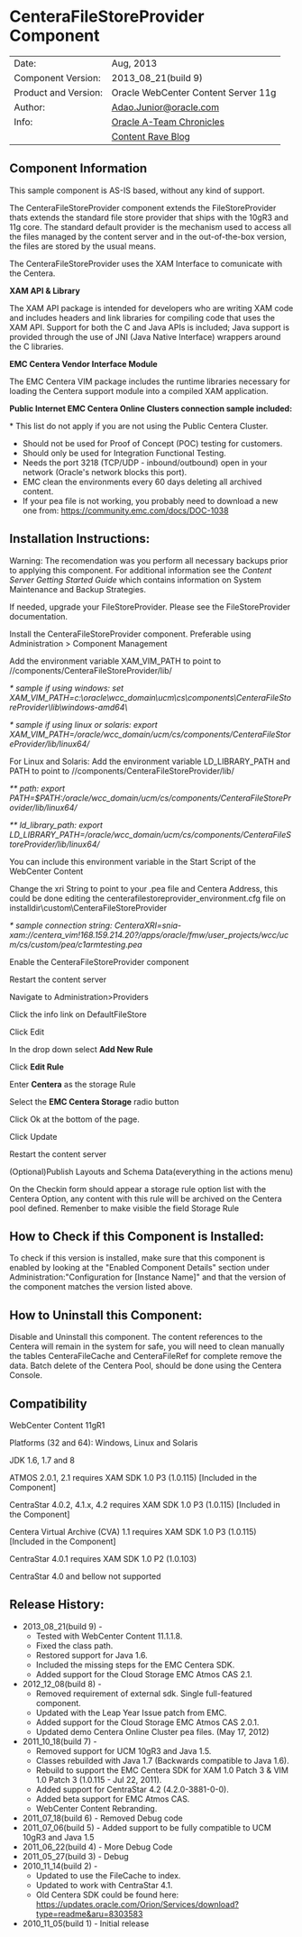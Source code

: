 CenteraFileStoreProvider Component
==================================

|                      	|                                                          	|
|----------------------	|----------------------------------------------------------	|
| Date:                	| Aug, 2013                                                	|
| Component Version:   	| 2013\_08\_21(build 9)                                      	|
| Product and Version: 	| Oracle WebCenter Content Server 11g                      	|
| Author:              	| Adao.Junior@oracle.com                                   	|
| Info:                	| [Oracle A-Team Chronicles](http://www.ateam-oracle.com/) 	|
|                      	| [Content Rave Blog](http://blog.contentra.com)            |


Component Information
---------------------

This sample component is AS-IS based, without any kind of support.

The CenteraFileStoreProvider component extends the FileStoreProvider
thats extends the standard file store provider that ships with the 10gR3
and 11g core. The standard default provider is the mechanism used to
access all the files managed by the content server and in the
out-of-the-box version, the files are stored by the usual means.

The CenteraFileStoreProvider uses the XAM Interface to comunicate with
the Centera.

**XAM API & Library**

The XAM API package is intended for developers who are writing XAM code
and includes headers and link libraries for compiling code that uses the
XAM API. Support for both the C and Java APIs is included; Java support
is provided through the use of JNI (Java Native Interface) wrappers
around the C libraries.

**EMC Centera Vendor Interface Module**

The EMC Centera VIM package includes the runtime libraries necessary for
loading the Centera support module into a compiled XAM application.

**Public Internet EMC Centera Online Clusters connection sample
included:**

\* This list do not apply if you are not using the Public Centera
Cluster.

-   Should not be used for Proof of Concept (POC) testing for customers.
-   Should only be used for Integration Functional Testing.
-   Needs the port 3218 (TCP/UDP - inbound/outbound) open in your
    network (Oracle's network blocks this port).
-   EMC clean the environments every 60 days deleting all archived
    content.
-   If your pea file is not working, you probably need to download a new
    one from: https://community.emc.com/docs/DOC-1038

Installation Instructions:
--------------------------

Warning: The recomendation was you perform all necessary backups prior
to applying this component. For additional information see the *Content
Server Getting Started Guide* which contains information on System
Maintenance and Backup Strategies.

If needed, upgrade your FileStoreProvider. Please see the
FileStoreProvider documentation.

Install the CenteraFileStoreProvider component. Preferable using
Administration \> Component Management

Add the environment variable XAM\_VIM\_PATH to point to
//components/CenteraFileStoreProvider/lib/

*\* sample if using windows: set
XAM\_VIM\_PATH=c:\\oracle\\wcc\_domain\\ucm\\cs\\components\\CenteraFileStoreProvider\\lib\\windows-amd64\\*

*\* sample if using linux or solaris: export
XAM\_VIM\_PATH=/oracle/wcc\_domain/ucm/cs/components/CenteraFileStoreProvider/lib/linux64/*

For Linux and Solaris: Add the environment variable LD\_LIBRARY\_PATH
and PATH to point to //components/CenteraFileStoreProvider/lib/

*\*\* path: export
PATH=\$PATH:/oracle/wcc\_domain/ucm/cs/components/CenteraFileStoreProvider/lib/linux64/*

*\*\* ld\_library\_path: export
LD\_LIBRARY\_PATH=/oracle/wcc\_domain/ucm/cs/components/CenteraFileStoreProvider/lib/linux64/*

You can include this environment variable in the Start Script of the
WebCenter Content

Change the xri String to point to your .pea file and Centera Address,
this could be done editing the centerafilestoreprovider\_environment.cfg
file on installdir\\custom\\CenteraFileStoreProvider

*\* sample connection string:
CenteraXRI=snia-xam://centera\_vim!168.159.214.20?/apps/oracle/fmw/user\_projects/wcc/ucm/cs/custom/pea/c1armtesting.pea*

Enable the CenteraFileStoreProvider component

Restart the content server

Navigate to Administration\>Providers

Click the info link on DefaultFileStore

Click Edit

In the drop down select **Add New Rule**

Click **Edit Rule**

Enter **Centera** as the storage Rule

Select the **EMC Centera Storage** radio button

Click Ok at the bottom of the page.

Click Update

Restart the content server

(Optional)Publish Layouts and Schema Data(everything in the actions
menu)

On the Checkin form should appear a storage rule option list with the
Centera Option, any content with this rule will be archived on the
Centera pool defined. Remenber to make visible the field Storage Rule

How to Check if this Component is Installed:
--------------------------------------------

To check if this version is installed, make sure that this component is
enabled by looking at the "Enabled Component Details" section under
Administration:"Configuration for [Instance Name]" and that the version
of the component matches the version listed above.

How to Uninstall this Component:
--------------------------------

Disable and Uninstall this component. The content references to the
Centera will remain in the system for safe, you will need to clean
manually the tables CenteraFileCache and CenteraFileRef for complete
remove the data. Batch delete of the Centera Pool, should be done using
the Centera Console.

Compatibility
-------------

WebCenter Content 11gR1

Platforms (32 and 64): Windows, Linux and Solaris

JDK 1.6, 1.7 and 8

ATMOS 2.0.1, 2.1 requires XAM SDK 1.0 P3 (1.0.115) [Included in the
Component]

CentraStar 4.0.2, 4.1.x, 4.2 requires XAM SDK 1.0 P3 (1.0.115) [Included
in the Component]

Centera Virtual Archive (CVA) 1.1 requires XAM SDK 1.0 P3 (1.0.115)
[Included in the Component]

CentraStar 4.0.1 requires XAM SDK 1.0 P2 (1.0.103)

CentraStar 4.0 and bellow not supported

Release History:
----------------

-   2013\_08\_21(build 9) -
    -   Tested with WebCenter Content 11.1.1.8.
    -   Fixed the class path.
    -   Restored support for Java 1.6.
    -   Included the missing steps for the EMC Centera SDK.
    -   Added support for the Cloud Storage EMC Atmos CAS 2.1.
-   2012\_12\_08(build 8) -
    -   Removed requirement of external sdk. Single full-featured
        component.
    -   Updated with the Leap Year Issue patch from EMC.
    -   Added support for the Cloud Storage EMC Atmos CAS 2.0.1.
    -   Updated demo Centera Online Cluster pea files. (May 17, 2012)
-   2011\_10\_18(build 7) -
    -   Removed support for UCM 10gR3 and Java 1.5.
    -   Classes rebuilded with Java 1.7 (Backwards compatible to Java
        1.6).
    -   Rebuild to support the EMC Centera SDK for XAM 1.0 Patch 3 & VIM
        1.0 Patch 3 (1.0.115 - Jul 22, 2011).
    -   Added support for CentraStar 4.2 (4.2.0-3881-0-0).
    -   Added beta support for EMC Atmos CAS.
    -   WebCenter Content Rebranding.
-   2011\_07\_18(build 6) - Removed Debug code
-   2011\_07\_06(build 5) - Added support to be fully compatible to UCM
    10gR3 and Java 1.5
-   2011\_06\_22(build 4) - More Debug Code
-   2011\_05\_27(build 3) - Debug
-   2010\_11\_14(build 2) -
    -   Updated to use the FileCache to index.
    -   Updated to work with CentraStar 4.1.
    -   Old Centera SDK could be found here:
        https://updates.oracle.com/Orion/Services/download?type=readme&aru=8303583
-   2010\_11\_05(build 1) - Initial release

